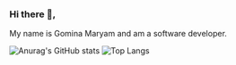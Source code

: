 ### Hi there 👋,

My name is Gomina Maryam and am a software developer.

<!--
**AnimogM/AnimogM** is a ✨ _special_ ✨ repository because its `README.md` (this file) appears on your GitHub profile.

Here are some ideas to get you started:

- 🔭 I’m currently working on ...
- 🌱 I’m currently learning ...
- 👯 I’m looking to collaborate on ...
- 🤔 I’m looking for help with ...
- 💬 Ask me about ...
- 📫 How to reach me: ...
- 😄 Pronouns: ...
- ⚡ Fun fact: ...
-->
![Anurag's GitHub stats](https://github-readme-stats.vercel.app/api?username=animogm&line_height=30&show_icons=true&hide=stars&theme=merko)
![Top Langs](https://github-readme-stats.vercel.app/api/top-langs/?username=animogm&langs_count=10&layout=compact)
